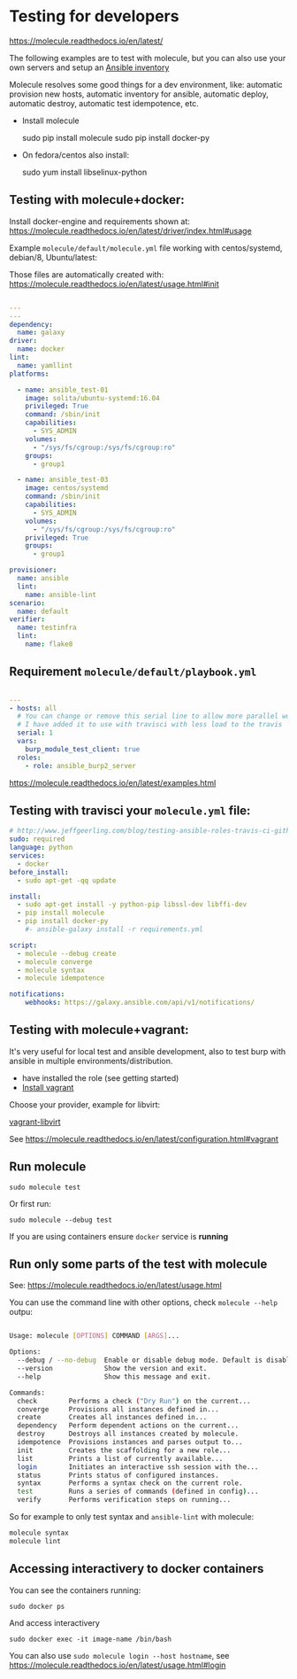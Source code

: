 Testing for developers
======================

https://molecule.readthedocs.io/en/latest/

The following examples are to test with molecule, but you can also use your own servers and setup an [Ansible inventory](http://docs.ansible.com/ansible/intro_inventory.html)

Molecule resolves some good things for a dev environment, like: automatic provision new hosts, automatic inventory for ansible, automatic deploy, automatic destroy, automatic test idempotence, etc. 

* Install molecule

    sudo pip install molecule
    sudo pip install docker-py

* On fedora/centos also install:

   sudo yum install libselinux-python

Testing with molecule+docker: 
-----------------------------

Install docker-engine and requirements shown at: https://molecule.readthedocs.io/en/latest/driver/index.html#usage

Example `molecule/default/molecule.yml` file working with centos/systemd, debian/8, Ubuntu/latest: 

Those files are automatically created with: https://molecule.readthedocs.io/en/latest/usage.html#init

```yaml

---
---
dependency:
  name: galaxy
driver:
  name: docker
lint:
  name: yamllint
platforms:

  - name: ansible_test-01
    image: solita/ubuntu-systemd:16.04
    privileged: True
    command: /sbin/init
    capabilities:
      - SYS_ADMIN    
    volumes:
      - "/sys/fs/cgroup:/sys/fs/cgroup:ro"        
    groups:
      - group1

  - name: ansible_test-03
    image: centos/systemd
    command: /sbin/init
    capabilities:
      - SYS_ADMIN
    volumes:
      - "/sys/fs/cgroup:/sys/fs/cgroup:ro"
    privileged: True
    groups:
      - group1

provisioner:
  name: ansible
  lint:
    name: ansible-lint
scenario:
  name: default
verifier:
  name: testinfra
  lint:
    name: flake8
```

Requirement `molecule/default/playbook.yml`
--------------------------

```yaml

---
- hosts: all
  # You can change or remove this serial line to allow more parallel work
  # I have added it to use with travisci with less load to the travis
  serial: 1
  vars:
    burp_module_test_client: true
  roles:
    - role: ansible_burp2_server
```

https://molecule.readthedocs.io/en/latest/examples.html

Testing with travisci your `molecule.yml` file: 
-----------------------------------------------

```yaml
# http://www.jeffgeerling.com/blog/testing-ansible-roles-travis-ci-github
sudo: required
language: python
services:
  - docker
before_install:
  - sudo apt-get -qq update

install:
  - sudo apt-get install -y python-pip libssl-dev libffi-dev
  - pip install molecule
  - pip install docker-py
    #- ansible-galaxy install -r requirements.yml

script:
  - molecule --debug create
  - molecule converge
  - molecule syntax
  - molecule idempotence

notifications:
    webhooks: https://galaxy.ansible.com/api/v1/notifications/
```

Testing with molecule+vagrant: 
------------------------------

It's very useful for local test and ansible development, also to test burp with ansible in multiple environments/distribution. 

* have installed the role (see getting started)
* [Install vagrant](https://www.vagrantup.com/docs/installation/)


Choose your provider, example for libvirt: 

[vagrant-libvirt](https://github.com/vagrant-libvirt/vagrant-libvirt)

See https://molecule.readthedocs.io/en/latest/configuration.html#vagrant

Run molecule
------------

    sudo molecule test 

Or first run:

    sudo molecule --debug test

If you are using containers ensure `docker` service is **running**

Run only some parts of the test with molecule
---------------------------------------------

See: https://molecule.readthedocs.io/en/latest/usage.html

You can use the command line with other options, check `molecule --help` outpu: 

```bash

Usage: molecule [OPTIONS] COMMAND [ARGS]...

Options:
  --debug / --no-debug  Enable or disable debug mode. Default is disabled.
  --version             Show the version and exit.
  --help                Show this message and exit.

Commands:
  check        Performs a check ("Dry Run") on the current...
  converge     Provisions all instances defined in...
  create       Creates all instances defined in...
  dependency   Perform dependent actions on the current...
  destroy      Destroys all instances created by molecule.
  idempotence  Provisions instances and parses output to...
  init         Creates the scaffolding for a new role...
  list         Prints a list of currently available...
  login        Initiates an interactive ssh session with the...
  status       Prints status of configured instances.
  syntax       Performs a syntax check on the current role.
  test         Runs a series of commands (defined in config)...
  verify       Performs verification steps on running...
```

So for example to only test syntax and `ansible-lint` with molecule: 

```bash
molecule syntax
molecule lint
```

Accessing interactivery to docker containers
--------------------------------------------

You can see the containers running: 

    sudo docker ps

And access interactivery

    sudo docker exec -it image-name /bin/bash

You can also use `sudo molecule login --host hostname`, see https://molecule.readthedocs.io/en/latest/usage.html#login
